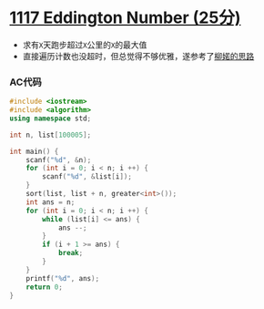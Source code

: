 # [1117 Eddington Number (25分)](https://pintia.cn/problem-sets/994805342720868352/problems/994805354762715136)

- 求有`X`天跑步超过`X`公里的`X`的最大值
- 直接遍历计数也没超时，但总觉得不够优雅，遂参考了[柳婼的思路](https://www.liuchuo.net/archives/2478)

### AC代码

```c++
#include <iostream>
#include <algorithm>
using namespace std;

int n, list[100005];

int main() {
    scanf("%d", &n);
    for (int i = 0; i < n; i ++) {
        scanf("%d", &list[i]);
    }
    sort(list, list + n, greater<int>());
    int ans = n;
    for (int i = 0; i < n; i ++) {
        while (list[i] <= ans) {
            ans --;
        }
        if (i + 1 >= ans) {
            break;
        }
    }
    printf("%d", ans);
    return 0;
}

```

